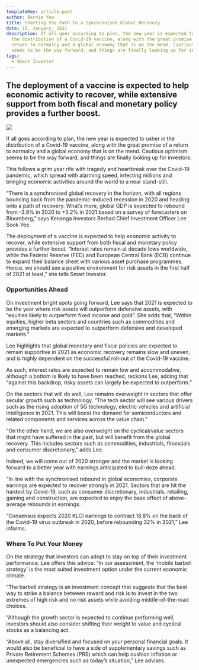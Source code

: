 ```yaml
---
templateKey: article-post
author: Bernie Yeo
title: Charting the Path to a Synchronised Global Recovery
date: 15, January, 2021
description: If all goes according to plan, the new year is expected to usher in
  the distribution of a Covid-19 vaccine, along with the great promise of a
  return to normalcy and a global economy that is on the mend. Cautious optimism
  seems to be the way forward, and things are finally looking up for investors.
tags:
  - Smart Investor
---
```

## The deployment of a vaccine is expected to help economic activity to recover, while extensive support from both fiscal and monetary policy provides a further boost.

![](/img/2021-01-15-smart-investor-charting-the-path-to-a-synchonised-global-recovery.png)

If all goes according to plan, the new year is expected to usher in the distribution of a Covid-19 vaccine, along with the great promise of a return to normalcy and a global economy that is on the mend. Cautious optimism seems to be the way forward, and things are finally looking up for investors.

This follows a grim year rife with tragedy and heartbreak over the Covid-19 pandemic, which spread with alarming speed, infecting millions and bringing economic activities around the world to a near stand-still.

“There is a synchronised global recovery in the horizon, with all regions bouncing back from the pandemic-induced recession in 2020 and heading onto a path of recovery. What’s more, global GDP is expected to rebound from -3.9% in 2020 to +5.2% in 2021 based on a survey of forecasters on Bloomberg,” says Kenanga Investors Berhad Chief Investment Officer Lee Sook Yee.

The deployment of a vaccine is expected to help economic activity to recover, while extensive support from both fiscal and monetary policy provides a further boost. “Interest rates remain at decade lows worldwide, while the Federal Reserve (FED) and European Central Bank (ECB) continue to expand their balance sheet with various asset purchase programmes. Hence, we should see a positive environment for risk assets in the first half of 2021 at least,” she tells Smart Investor.

### Opportunities Ahead

On investment bright spots going forward, Lee says that 2021 is expected to be the year where risk assets will outperform defensive assets, with “equities likely to outperform fixed income and gold”. She adds that, “Within equities, higher beta sectors and countries such as commodities and emerging markets are expected to outperform defensive and developed markets.”

Lee highlights that global monetary and fiscal policies are expected to remain supportive in 2021 as economic recovery remains slow and uneven, and is highly dependent on the successful roll-out of the Covid-19 vaccine.

As such, interest rates are expected to remain low and accommodative, although a bottom is likely to have been reached, reckons Lee, adding that “against this backdrop, risky assets can largely be expected to outperform.”

On the sectors that will do well, Lee remains overweight in sectors that offer secular growth such as technology. “The tech sector will see various drivers such as the rising adoption of 5G technology, electric vehicles and artificial intelligence in 2021. This will boost the demand for semiconductors and related components and services across the value chain.”

“On the other hand, we are also overweight on the cyclical/value sectors that might have suffered in the past, but will benefit from the global recovery. This includes sectors such as commodities, industrials, financials and consumer discretionary,” adds Lee.

Indeed, we will come out of 2020 stronger and the market is looking forward to a better year with earnings anticipated to bull-doze ahead.

“In line with the synchronised rebound in global economies, corporate earnings are expected to recover strongly in 2021. Sectors that are hit the hardest by Covid-19, such as consumer discretionary, industrials, retailing, gaming and construction, are expected to enjoy the base effect of above-average rebounds in earnings.

“Consensus expects 2020 KLCI earnings to contract 18.8% on the back of the Covid-19 virus outbreak in 2020, before rebounding 32% in 2021,” Lee informs.

### Where To Put Your Money

On the strategy that investors can adopt to stay on top of their investment performance, Lee offers this advice: “In our assessment, the ‘mobile barbell strategy’ is the most suited investment option under the current economic climate.

“The barbell strategy is an investment concept that suggests that the best way to strike a balance between reward and risk is to invest in the two extremes of high risk and no risk assets while avoiding middle-of-the-road choices.

“Although the growth sector is expected to continue performing well, investors should also consider shifting their weight to value and cyclical stocks as a balancing act.

“Above all, stay diversified and focused on your personal financial goals. It would also be beneficial to have a side of supplementary savings such as Private Retirement Schemes (PRS) which can help cushion inflation or unexpected emergencies such as today’s situation,” Lee advises.